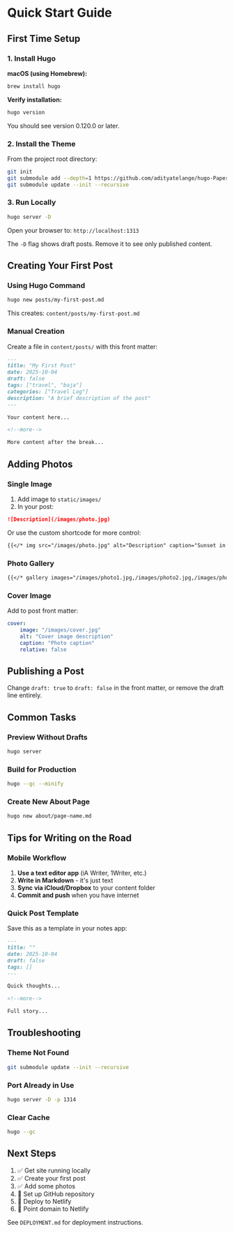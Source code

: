 # Quick Start Guide

## First Time Setup

### 1. Install Hugo

**macOS (using Homebrew):**
```bash
brew install hugo
```

**Verify installation:**
```bash
hugo version
```

You should see version 0.120.0 or later.

### 2. Install the Theme

From the project root directory:

```bash
git init
git submodule add --depth=1 https://github.com/adityatelange/hugo-PaperMod.git themes/PaperMod
git submodule update --init --recursive
```

### 3. Run Locally

```bash
hugo server -D
```

Open your browser to: `http://localhost:1313`

The `-D` flag shows draft posts. Remove it to see only published content.

## Creating Your First Post

### Using Hugo Command

```bash
hugo new posts/my-first-post.md
```

This creates: `content/posts/my-first-post.md`

### Manual Creation

Create a file in `content/posts/` with this front matter:

```markdown
---
title: "My First Post"
date: 2025-10-04
draft: false
tags: ["travel", "baja"]
categories: ["Travel Log"]
description: "A brief description of the post"
---

Your content here...

<!--more-->

More content after the break...
```

## Adding Photos

### Single Image

1. Add image to `static/images/`
2. In your post:

```markdown
![Description](/images/photo.jpg)
```

Or use the custom shortcode for more control:

```markdown
{{</* img src="/images/photo.jpg" alt="Description" caption="Sunset in Baja" */>}}
```

### Photo Gallery

```markdown
{{</* gallery images="/images/photo1.jpg,/images/photo2.jpg,/images/photo3.jpg" */>}}
```

### Cover Image

Add to post front matter:

```yaml
cover:
    image: "/images/cover.jpg"
    alt: "Cover image description"
    caption: "Photo caption"
    relative: false
```

## Publishing a Post

Change `draft: true` to `draft: false` in the front matter, or remove the draft line entirely.

## Common Tasks

### Preview Without Drafts
```bash
hugo server
```

### Build for Production
```bash
hugo --gc --minify
```

### Create New About Page
```bash
hugo new about/page-name.md
```

## Tips for Writing on the Road

### Mobile Workflow

1. **Use a text editor app** (iA Writer, 1Writer, etc.)
2. **Write in Markdown** - it's just text
3. **Sync via iCloud/Dropbox** to your content folder
4. **Commit and push** when you have internet

### Quick Post Template

Save this as a template in your notes app:

```markdown
---
title: ""
date: 2025-10-04
draft: false
tags: []
---

Quick thoughts...

<!--more-->

Full story...
```

## Troubleshooting

### Theme Not Found
```bash
git submodule update --init --recursive
```

### Port Already in Use
```bash
hugo server -D -p 1314
```

### Clear Cache
```bash
hugo --gc
```

## Next Steps

1. ✅ Get site running locally
2. ✅ Create your first post
3. ✅ Add some photos
4. 📝 Set up GitHub repository
5. 📝 Deploy to Netlify
6. 📝 Point domain to Netlify

See `DEPLOYMENT.md` for deployment instructions.
